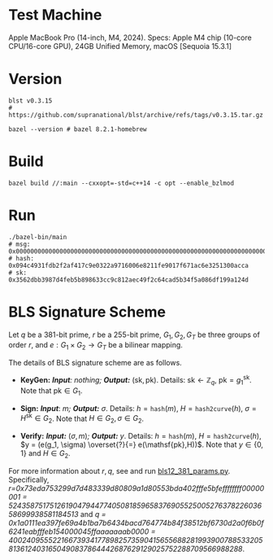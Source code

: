 # Test Machine
Apple MacBook Pro (14-inch, M4, 2024). Specs: Apple M4 chip (10-core CPU/16-core GPU), 24GB Unified Memory, macOS [Sequoia 15.3.1]
# Version
```shell
blst v0.3.15
# https://github.com/supranational/blst/archive/refs/tags/v0.3.15.tar.gz

bazel --version # bazel 8.2.1-homebrew
```
# Build
```shell
bazel build //:main --cxxopt=-std=c++14 -c opt --enable_bzlmod
```
# Run
```shell
./bazel-bin/main
# msg: 0x000000000000000000000000000000000000000000000000000000000000000000000000000000000000
# hash: 0x094c4931fdb2f2af417c9e0322a9716006e8211fe9017f671ac6e3251300acca
# sk: 0x3562dbb3987d4feb5b898633cc9c812aec49f2c64cad5b34f5a086df199a124d
```


# BLS Signature Scheme
Let $q$ be a $381$-bit prime, $r$ be a $255$-bit prime, $G_1, G_2, G_T$ be three groups of order $r$, and $e:G_1\times G_2\rightarrow  G_T$ be a bilinear mapping. 

The details of BLS signature scheme are as follows.

- **KeyGen:** ***Input**: nothing; **Output:*** $(\mathsf{sk}, \mathsf{pk})$. Details:
$\mathsf{sk}\leftarrow\mathbb Z_q$, $\mathsf{pk} = g_1^{\mathsf{sk}}$. Note that $\mathsf{pk}\in G_1$.

- **Sign:** ***Input***: $m$*; **Output:*** $\sigma$. Details: $h=\mathtt{hash}(m)$, $H=\mathtt{hash2curve}(h)$, $\sigma =H^{\mathsf{sk}}\in G_2$. Note that $H\in G_2, \sigma \in G_2$.

- **Verify:** ***Input:*** $(\sigma, m)$*; **Output:*** $y$. Details: $h=\mathtt{hash}(m)$, $H=\mathtt{hash2curve}(h)$, $y = (e(g_1, \sigma) \overset{?}{=} e(\mathsf{pk},H))$. Note that $y\in \{0,1\}$ and $H\in G_2$.


For more information about $r, q$, see and run [bls12_381_params.py](bls12_381_params.py). 
Specifically, *r=0x73eda753299d7d483339d80809a1d80553bda402fffe5bfeffffffff00000001 = 52435875175126190479447740508185965837690552500527637822603658699938581184513* and  *q = 0x1a0111ea397fe69a4b1ba7b6434bacd764774b84f38512bf6730d2a0f6b0f6241eabfffeb154000045ffaaaaaaab0000 = 4002409555221667393417789825735904156556882819939007885332058136124031650490837864442687629129025752288709566988288*.
